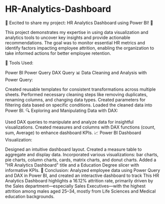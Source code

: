 # HR-Analytics-Dashboard
🚀 Excited to share my project: HR Analytics Dashboard using Power BI! 🚀

This project demonstrates my expertise in using data visualization and analytics tools to uncover key insights and provide actionable recommendations. The goal was to monitor essential HR metrics and identify factors impacting employee attrition, enabling the organization to take informed actions for better employee retention.

🔧 Tools Used:

Power BI Power Query DAX Query 📊 Data Cleaning and Analysis with Power Query:

Created reusable templates for consistent transformations across multiple sheets. Performed necessary cleaning steps like removing duplicates, renaming columns, and changing data types. Created parameters for filtering data based on specific conditions. Loaded the cleaned data into Power BI. 🔍 Exploring and Manipulating Data with DAX:

Used DAX queries to manipulate and analyze data for insightful visualizations. Created measures and columns with DAX functions (count, sum, Average) to enhance dashboard KPIs. 📈 Power BI Dashboard Visualization:

Designed an intuitive dashboard layout. Created a measure table to aggregate and display data. Incorporated various visualizations: bar charts, pie charts, column charts, cards, matrix charts, and donut charts. Added a "HR Analytics Dashboard" title and a Education Degree slicer with informative KPIs.
📌 Conclusion: Analyzed employee data using Power Query and DAX in Power BI, and created an interactive dashboard to track This HR Analytics Dashboard highlights a 16.12% attrition rate, primarily driven by the Sales department—especially Sales Executives—with the highest attrition among males aged 25–34, mostly from Life Sciences and Medical education backgrounds.
